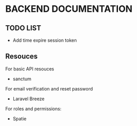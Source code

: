 # BACKEND DOCUMENTATION

## TODO LIST

- Add time expire session token

## Resouces

For basic API resouces
 - sanctum

For email verification and reset password
 - Laravel Breeze

For roles and permissions:
 - Spatie
